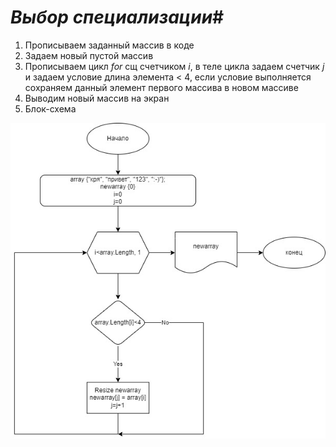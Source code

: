# _Выбор специализации_#

1. Прописываем заданный массив в коде
2. Задаем новый пустой массив
3. Прописываем цикл *for* сщ счетчиком *i*, в теле цикла задаем счетчик *j* и задаем условие длина элемента < 4, если условие выполняется сохраняем данный элемент первого массива в новом массиве
4. Выводим новый массив на экран
5. Блок-схема

![Блок-схема](blok-sxema.jpg)

